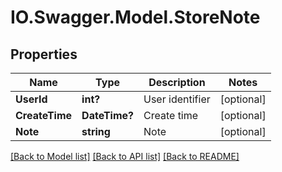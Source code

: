 # IO.Swagger.Model.StoreNote
## Properties

Name | Type | Description | Notes
------------ | ------------- | ------------- | -------------
**UserId** | **int?** | User identifier | [optional] 
**CreateTime** | **DateTime?** | Create time | [optional] 
**Note** | **string** | Note | [optional] 

[[Back to Model list]](../README.md#documentation-for-models) [[Back to API list]](../README.md#documentation-for-api-endpoints) [[Back to README]](../README.md)

